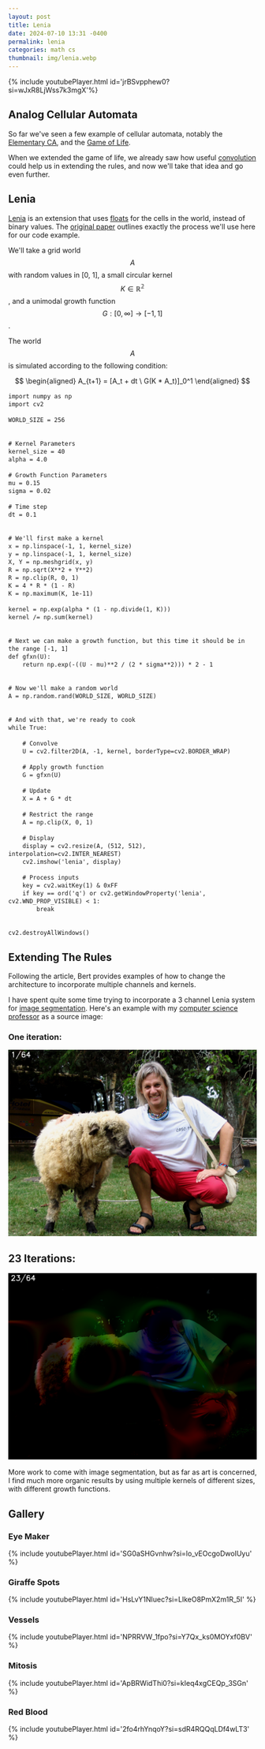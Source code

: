 ```yaml
---
layout: post
title: Lenia
date: 2024-07-10 13:31 -0400
permalink: lenia
categories: math cs
thumbnail: img/lenia.webp
---
```


{% include youtubePlayer.html id='jrBSvpphew0?si=wJxR8LjWss7k3mgX'%}

## Analog Cellular Automata

So far we've seen a few example of cellular automata, notably the [Elementary CA](https://rick-howell.github.io/1dca/), and the [Game of Life](https://rick-howell.github.io/gol/). 

When we extended the game of life, we already saw how useful [convolution](https://mathworld.wolfram.com/Convolution.html) could help us in extending the rules, and now we'll take that idea and go even further.

## Lenia

[Lenia](https://chakazul.github.io/lenia.html) is an extension that uses [floats](https://docs.oracle.com/cd/E19957-01/806-3568/ncg_goldberg.html) for the cells in the world, instead of binary values. The [original paper](https://arxiv.org/abs/2005.03742) outlines exactly the process we'll use here for our code example.

We'll take a grid world $$A$$ with random values in [0, 1], a small circular kernel $$K \in \mathbb{R^2}$$, and a unimodal growth function $$G : [0, \infty] \rightarrow [-1, 1]$$.

The world $$A$$ is simulated according to the following condition:

$$
\begin{aligned}
A_{t+1} = [A_t + dt \ G(K * A_t)]_0^1
\end{aligned}
$$

```
import numpy as np
import cv2

WORLD_SIZE = 256


# Kernel Parameters
kernel_size = 40
alpha = 4.0

# Growth Function Parameters
mu = 0.15
sigma = 0.02

# Time step
dt = 0.1


# We'll first make a kernel
x = np.linspace(-1, 1, kernel_size)
y = np.linspace(-1, 1, kernel_size)
X, Y = np.meshgrid(x, y)
R = np.sqrt(X**2 + Y**2)
R = np.clip(R, 0, 1)
K = 4 * R * (1 - R)
K = np.maximum(K, 1e-11)

kernel = np.exp(alpha * (1 - np.divide(1, K)))
kernel /= np.sum(kernel)


# Next we can make a growth function, but this time it should be in the range [-1, 1]
def gfxn(U):
    return np.exp(-((U - mu)**2 / (2 * sigma**2))) * 2 - 1


# Now we'll make a random world
A = np.random.rand(WORLD_SIZE, WORLD_SIZE)


# And with that, we're ready to cook
while True:

    # Convolve
    U = cv2.filter2D(A, -1, kernel, borderType=cv2.BORDER_WRAP)

    # Apply growth function
    G = gfxn(U)

    # Update
    X = A + G * dt

    # Restrict the range
    A = np.clip(X, 0, 1) 

    # Display
    display = cv2.resize(A, (512, 512), interpolation=cv2.INTER_NEAREST)
    cv2.imshow('lenia', display)

    # Process inputs
    key = cv2.waitKey(1) & 0xFF
    if key == ord('q') or cv2.getWindowProperty('lenia', cv2.WND_PROP_VISIBLE) < 1:
        break


cv2.destroyAllWindows()
```

## Extending The Rules

Following the article, Bert provides examples of how to change the architecture to incorporate multiple channels and kernels. 

I have spent quite some time trying to incorporate a 3 channel Lenia system for [image segmentation](https://www.ibm.com/topics/image-segmentation). Here's an example with my [computer science professor](https://scholar.google.com/citations?user=lzMFBvQAAAAJ&hl=en&oi=ao) as a source image:

### One iteration:
![First Lenia Iteration](/img/l31.webp)

## 23 Iterations:
![23rd Lenia Iteration](/img/l323.webp)

More work to come with image segmentation, but as far as art is concerned, I find much more organic results by using multiple kernels of different sizes, with different growth functions.

## Gallery

### Eye Maker

{% include youtubePlayer.html id='SG0aSHGvnhw?si=lo_vEOcgoDwoIUyu' %}

### Giraffe Spots

{% include youtubePlayer.html id='HsLvY1NIuec?si=LlkeO8PmX2m1R_5I' %}

### Vessels

{% include youtubePlayer.html id='NPRRVW_1fpo?si=Y7Qx_ks0MOYxf0BV' %}

### Mitosis

{% include youtubePlayer.html id='ApBRWidThi0?si=kIeq4xgCEQp_3SGn' %}

### Red Blood

{% include youtubePlayer.html id='2fo4rhYnqoY?si=sdR4RQQqLDf4wLT3' %}
